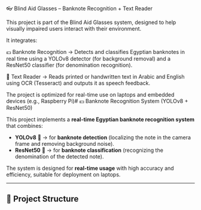 👓 Blind Aid Glasses – Banknote Recognition + Text Reader

This project is part of the Blind Aid Glasses system, designed to help visually impaired users interact with their environment.

It integrates:

💵 Banknote Recognition → Detects and classifies Egyptian banknotes in real time using a YOLOv8 detector (for background removal) and a ResNet50 classifier (for denomination recognition).

📖 Text Reader → Reads printed or handwritten text in Arabic and English using OCR (Tesseract) and outputs it as speech feedback.

The project is optimized for real-time use on laptops and embedded devices (e.g., Raspberry Pi)# 💵 Banknote Recognition System (YOLOv8 + ResNet50)

This project implements a **real-time Egyptian banknote recognition system** that combines:

- **YOLOv8** 🦾 → for **banknote detection** (localizing the note in the camera frame and removing background noise).  
- **ResNet50** 🧠 → for **banknote classification** (recognizing the denomination of the detected note).  

The system is designed for **real-time usage** with high accuracy and efficiency, suitable for deployment on laptops.

---

## 📂 Project Structure
